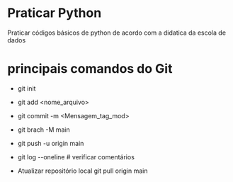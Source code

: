 # Praticar Python
Praticar códigos básicos de python de acordo com a didatica da escola de dados 
# principais comandos do Git
* git init
* git add <nome_arquivo>
* git commit -m <Mensagem_tag_mod>
* git brach -M main
* git push -u origin main
* git log --oneline # verificar comentários

* Atualizar repositório local
git pull origin main 

